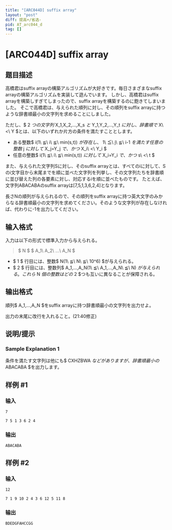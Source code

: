 ```yaml
---
title: "[ARC044D] suffix array"
layout: "post"
diff: 提高+/省选-
pid: AT_arc044_d
tag: []
---
```


# [ARC044D] suffix array

## 题目描述

[problemUrl]: https://atcoder.jp/contests/arc044/tasks/arc044_d

高橋君はsuffix arrayの構築アルゴリズムが大好きです。毎日さまざまなsuffix arrayの構築アルゴリズムを実装して遊んでいます。 しかし、高橋君はsuffix arrayを構築しすぎてしまったので、suffix arrayを構築するのに飽きてしまいました。 そこで高橋君は、与えられた順列に対し、その順列をsuffix arrayに持つような辞書順最小の文字列を求めることにしました。

ただし、$ 2 $つの文字列$ X_1,X_2,...,X_s $と$ Y_1,Y_2,...,Y_t $に対し、辞書順で$ X\ <\ Y $とは、以下のいずれか片方の条件を満たすこととします。

- ある整数$ i(1\ ≦\ i\ ≦\ min(s,t)) $が存在し、$ 1\ ≦\ j\ ≦\ i-1 $を満たす任意の整数$ j $に対して$ X_j=Y_j $で、かつ$ X_i\ <\ Y_i $
- 任意の整数$ i(1\ ≦\ i\ ≦\ min(s,t)) $に対して$ X_i=Y_i $で、かつ$ s\ <\ t $

また、与えられた文字列Sに対し、そのsuffix arrayとは、すべてのiに対して、Sのi文字目から末尾までを順に並べた文字列を列挙し、その文字列たちを辞書順に並び替えた列の各要素に対し、対応するiを順に並べたものです。 たとえば、文字列ABACABAのsuffix arrayは\[7,5,1,3,6,2,4\]となります。

長さNの順列が与えられるので、その順列をsuffix arrayに持つ英大文字のみからなる辞書順最小の文字列を求めてください。そのような文字列が存在しなければ、代わりに-1を出力してください。

## 输入格式

入力は以下の形式で標準入力から与えられる。

> $ N $ $ A_1\ A_2\ ...\ A_N $

- $ 1 $ 行目には、整数$ N(1\ ≦\ N\ ≦\ 10^6) $が与えられる。
- $ 2 $ 行目には、整数列$ A_1,...,A_N(1\ ≦\ A_1,...,A_N\ ≦\ N) $が与えられる。これら$ N $個の整数はどの$ 2 $つも互いに異なることが保障される。

## 输出格式

順列$ A_1,...,A_N $をsuffix arrayに持つ辞書順最小の文字列を出力せよ。

 出力の末尾に改行を入れること。(21:40修正)

## 说明/提示

### Sample Explanation 1

条件を満たす文字列は他にも$ CXHZBWA $などがありますが、辞書順最小の$ ABACABA $を出力します。

## 样例 #1

### 输入

```
7
7 5 1 3 6 2 4
```

### 输出

```
ABACABA
```

## 样例 #2

### 输入

```
12
7 1 9 10 2 4 3 6 12 5 11 8
```

### 输出

```
BDEDGFAHCCGG
```

